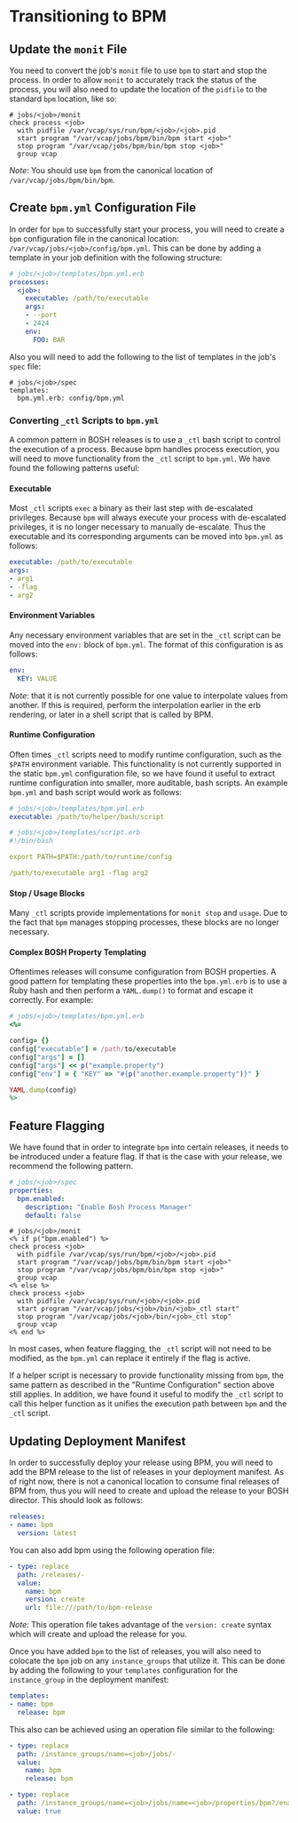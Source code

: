 # Transitioning to BPM

## Update the `monit` File

You need to convert the job's `monit` file to use `bpm` to start and stop the
process. In order to allow `monit` to accurately track the status of the
process, you will also need to update the location of the `pidfile` to the
standard `bpm` location, like so:

```
# jobs/<job>/monit
check process <job>
  with pidfile /var/vcap/sys/run/bpm/<job>/<job>.pid
  start program "/var/vcap/jobs/bpm/bin/bpm start <job>"
  stop program "/var/vcap/jobs/bpm/bin/bpm stop <job>"
  group vcap
```

*Note*: You should use `bpm` from the canonical location of
`/var/vcap/jobs/bpm/bin/bpm`.

## Create `bpm.yml` Configuration File

In order for `bpm` to successfully start your process, you will need to create
a `bpm` configuration file in the canonical location:
`/var/vcap/jobs/<job>/config/bpm.yml`. This can be done by adding a template in
your job definition with the following structure:

```yaml
# jobs/<job>/templates/bpm.yml.erb
processes:
  <job>:
    executable: /path/to/executable
    args:
    - --port
    - 2424
    env:
      FOO: BAR
```

Also you will need to add the following to the list of templates in the job's
`spec` file:

```
# jobs/<job>/spec
templates:
  bpm.yml.erb: config/bpm.yml
```

### Converting `_ctl` Scripts to `bpm.yml`

A common pattern in BOSH releases is to use a `_ctl` bash script to control the
execution of a process. Because bpm handles process execution, you will need to
move functionality from the `_ctl` script to `bpm.yml`. We have found the
following patterns useful:

#### Executable

Most `_ctl` scripts `exec` a binary as their last step with de-escalated
privileges. Because `bpm` will always execute your process with de-escalated
privileges, it is no longer necessary to manually de-escalate. Thus the
executable and its corresponding arguments can be moved into `bpm.yml` as
follows:

```yaml
executable: /path/to/executable
args:
- arg1
- -flag
- arg2
```

#### Environment Variables

Any necessary environment variables that are set in the `_ctl` script can be
moved into the `env:` block of `bpm.yml`. The format of this configuration is
as follows:

```yaml
env:
  KEY: VALUE
```

*Note*: that it is not currently possible for one value to interpolate values
from another. If this is required, perform the interpolation earlier in the erb
rendering, or later in a shell script that is called by BPM.

#### Runtime Configuration

Often times `_ctl` scripts need to modify runtime configuration, such as the
`$PATH` environment variable. This functionality is not currently supported in
the static `bpm.yml` configuration file, so we have found it useful to extract
runtime configuration into smaller, more auditable, bash scripts. An example
`bpm.yml` and bash script would work as follows:

```yaml
# jobs/<job>/templates/bpm.yml.erb
executable: /path/to/helper/bash/script
```

```yaml
# jobs/<job>/templates/script.erb
#!/bin/bash

export PATH=$PATH:/path/to/runtime/config

/path/to/executable arg1 -flag arg2
```

#### Stop / Usage Blocks

Many `_ctl` scripts provide implementations for `monit stop` and `usage`. Due
to the fact that `bpm` manages stopping processes, these blocks are no longer
necessary.

#### Complex BOSH Property Templating

Oftentimes releases will consume configuration from BOSH properties. A good
pattern for templating these properties into the `bpm.yml.erb` is to use a Ruby
hash and then perform a `YAML.dump()` to format and escape it correctly. For
example:

```ruby
# jobs/<job>/templates/bpm.yml.erb
<%=

config= {}
config["executable"] = /path/to/executable
config["args"] = [] 
config["args"] << p("example.property")
config["env"] = { "KEY" => "#{p("another.example.property")}" }

YAML.dump(config)
%>
```

## Feature Flagging

We have found that in order to integrate `bpm` into certain releases, it needs
to be introduced under a feature flag. If that is the case with your release,
we recommend the following pattern.

```yaml
# jobs/<job>/spec
properties:
  bpm.enabled:
    description: "Enable Bosh Process Manager"
    default: false
```

```
# jobs/<job>/monit
<% if p("bpm.enabled") %>
check process <job>
  with pidfile /var/vcap/sys/run/bpm/<job>/<job>.pid
  start program "/var/vcap/jobs/bpm/bin/bpm start <job>"
  stop program "/var/vcap/jobs/bpm/bin/bpm stop <job>"
  group vcap
<% else %>
check process <job>
  with pidfile /var/vcap/sys/run/<job>/<job>.pid
  start program "/var/vcap/jobs/<job>/bin/<job>_ctl start"
  stop program "/var/vcap/jobs/<job>/bin/<job>_ctl stop"
  group vcap
<% end %>
```

In most cases, when feature flagging, the `_ctl` script will not need to be
modified, as the `bpm.yml` can replace it entirely if the flag is active.

If a helper script is necessary to provide functionality missing from `bpm`,
the same pattern as described in the "Runtime Configuration" section above
still applies. In addition, we have found it useful to modify the `_ctl` script
to call this helper function as it unifies the execution path between `bpm` and
the `_ctl` script.

## Updating Deployment Manifest

In order to successfully deploy your release using BPM, you will need to add
the BPM release to the list of releases in your deployment manifest. As of
right now, there is not a canonical location to consume final releases of BPM
from, thus you will need to create and upload the release to your BOSH
director. This should look as follows:

```yaml
releases:
- name: bpm
  version: latest
```

You can also add bpm using the following operation file:

```yaml
- type: replace
  path: /releases/-
  value:
    name: bpm
    version: create
    url: file:///path/to/bpm-release
```

*Note*: This operation file takes advantage of the `version: create` syntax
which will create and upload the release for you.

Once you have added `bpm` to the list of releases, you will also need to
colocate the `bpm` job on any `instance_groups` that utilize it. This can be
done by adding the following to your `templates` configuration for the
`instance_group` in the deployment manifest:

```yaml
templates:
- name: bpm
  release: bpm
```

This also can be achieved using an operation file similar to the following:

```yaml
- type: replace
  path: /instance_groups/name=<job>/jobs/-
  value:
    name: bpm
    release: bpm

- type: replace
  path: /instance_groups/name=<job>/jobs/name=<job>/properties/bpm?/enabled?
  value: true
```

